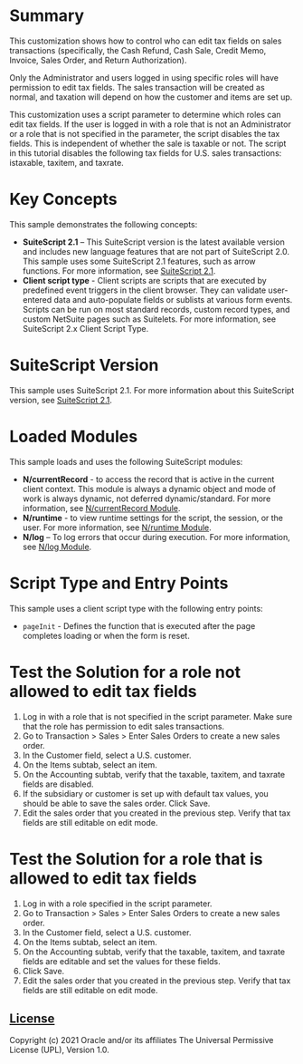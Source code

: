 # Summary
This customization shows how to control who can edit tax fields on sales transactions (specifically, the Cash Refund, Cash Sale, Credit Memo, Invoice, Sales Order, and Return Authorization).

Only the Administrator and users logged in using specific roles will have permission to edit tax fields. The sales transaction will be created as normal, and taxation will depend on how the customer and items are set up. 

This customization uses a script parameter to determine which roles can edit tax fields. If the user is logged in with a role that is not an Administrator or a role that is not specified in the parameter, the script disables the tax fields. This is independent of whether the sale is taxable or not. The script in this tutorial disables the following tax fields for U.S. sales transactions: istaxable, taxitem, and taxrate.

# Key Concepts
This sample demonstrates the following concepts:

* **SuiteScript 2.1** – This SuiteScript version is the latest available version and includes new language features that are not part of SuiteScript 2.0. This sample uses some SuiteScript 2.1 features, such as arrow functions. For more information, see [SuiteScript 2.1](https://system.netsuite.com/app/help/helpcenter.nl?fid=chapter_156042690639.html).
* **Client script type** - Client scripts are scripts that are executed by predefined event triggers in the client browser. They can validate user-entered data and auto-populate fields or sublists at various form events. Scripts can be run on most standard records, custom record types, and custom NetSuite pages such as Suitelets. For more information, see SuiteScript 2.x Client Script Type.

# SuiteScript Version
This sample uses SuiteScript 2.1. For more information about this SuiteScript version, see [SuiteScript 2.1](https://system.netsuite.com/app/help/helpcenter.nl?fid=chapter_156042690639.html).

# Loaded Modules
This sample loads and uses the following SuiteScript modules:

* **N/currentRecord** - to access the record that is active in the current client context. This module is always a dynamic object and mode of work is always dynamic, not deferred dynamic/standard. For more information, see [N/currentRecord Module](https://system.netsuite.com/app/help/helpcenter.nl?fid=section_4625600928.html).
* **N/runtime** - to view runtime settings for the script, the session, or the user. For more information, see [N/runtime Module](https://system.netsuite.com/app/help/helpcenter.nl?fid=section_4296359529.html).
* **N/log** – To log errors that occur during execution. For more information, see [N/log Module](https://system.netsuite.com/app/help/helpcenter.nl?fid=section_4574548135.html).

# Script Type and Entry Points
This sample uses a client script type with the following entry points:

* `pageInit` - Defines the function that is executed after the page completes loading or when the form is reset.

# Test the Solution for a role not allowed to edit tax fields
1. Log in with a role that is not specified in the script parameter. Make sure that the role has permission to edit sales transactions.
2. Go to Transaction > Sales > Enter Sales Orders to create a new sales order.
3. In the Customer field, select a U.S. customer.
4. On the Items subtab, select an item.
5. On the Accounting subtab, verify that the taxable, taxitem, and taxrate fields are disabled.
6. If the subsidiary or customer is set up with default tax values, you should be able to save the sales order. Click Save.
7. Edit the sales order that you created in the previous step. Verify that tax fields are still editable on edit mode.

# Test the Solution for a role that is allowed to edit tax fields

1. Log in with a role specified in the script parameter. 
2. Go to Transaction > Sales > Enter Sales Orders to create a new sales order.
3. In the Customer field, select a U.S. customer.
4. On the Items subtab, select an item.
5. On the Accounting subtab, verify that the taxable, taxitem, and taxrate fields are editable and set the values for these fields.
6. Click Save.
7. Edit the sales order that you created in the previous step. Verify that tax fields are still editable on edit mode.


## [License](./LICENSE.txt)
Copyright (c) 2021 Oracle and/or its affiliates The Universal Permissive License (UPL), Version 1.0.
